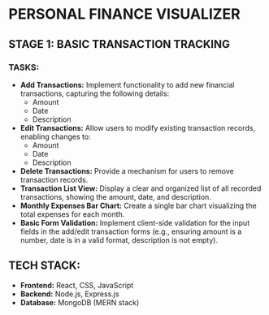 # PERSONAL FINANCE VISUALIZER

## STAGE 1: BASIC TRANSACTION TRACKING

### TASKS:

- **Add Transactions:** Implement functionality to add new financial transactions, capturing the following details:
    - Amount
    - Date
    - Description
- **Edit Transactions:** Allow users to modify existing transaction records, enabling changes to:
    - Amount
    - Date
    - Description
- **Delete Transactions:** Provide a mechanism for users to remove transaction records.
- **Transaction List View:** Display a clear and organized list of all recorded transactions, showing the amount, date, and description.
- **Monthly Expenses Bar Chart:** Create a single bar chart visualizing the total expenses for each month.
- **Basic Form Validation:** Implement client-side validation for the input fields in the add/edit transaction forms (e.g., ensuring amount is a number, date is in a valid format, description is not empty).

## TECH STACK:

- **Frontend:** React, CSS, JavaScript
- **Backend:** Node.js, Express.js
- **Database:** MongoDB (MERN stack)